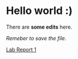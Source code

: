 # Hello world :)

There are **some edits** here. 

*Remeber to save the file.*

[Lab Report 1](lab-report-1-week-2.html)